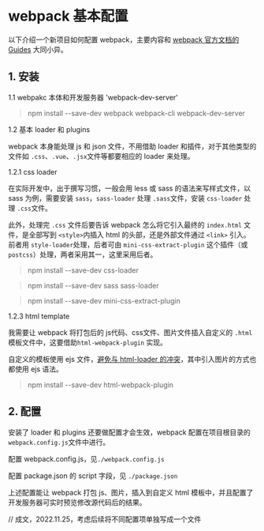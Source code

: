 # webpack 基本配置

以下介绍一个新项目如何配置 webpack，主要内容和 [webpack 官方文档的 Guides](https://webpack.js.org/guides/getting-started/) 大同小异。

## 1. 安装

1.1  webpakc 本体和开发服务器 'webpack-dev-server'

> npm install --save-dev webpack webpack-cli webpack-dev-server

1.2 基本 loader 和 plugins

webpack 本身能处理 js 和 json 文件，不用借助 loader 和插件，对于其他类型的文件如 `.css`、`.vue`、`.jsx`文件等都要相应的 loader 来处理。

1.2.1 css loader

在实际开发中，出于撰写习惯，一般会用 less 或 sass 的语法来写样式文件，以 sass 为例，需要安装 `sass`，`sass-loader` 处理 `.sass`文件，安装 `css-loader` 处理 `.css`文件。

此外，处理完 `.css` 文件后要告诉 webpack 怎么将它引入最终的 `index.html` 文件，是全部写到 `<style>`内插入 html 的头部，还是外部文件通过 `<link>` 引入。前者用 `style-loader`处理，后者可由 `mini-css-extract-plugin` 这个插件（或 `postcss`）处理，两者采用其一，这里采用后者。

> npm install --save-dev css-loader

> npm install --save-dev sass sass-loader

> npm install --save-dev mini-css-extract-plugin

1.2.3 html template

我需要让 webpack 将打包后的 js代码、css文件、图片文件插入自定义的 `.html` 模板文件中，这要借助`html-webpack-plugin` 实现。

自定义的模板使用 ejs 文件，[避免与 html-loader 的冲突](https://github.com/kaivin/webpack4.x/blob/master/README/18%EF%BC%9Ahtml-loader%E4%B8%8EHtmlWebpackPlugin%E7%9A%84%E5%86%B2%E7%AA%81.md)，其中引入图片的方式也都使用 ejs 语法。

> npm install --save-dev html-webpack-plugin

##  2. 配置

安装了 loader 和 plugins 还要做配置才会生效，webpack 配置在项目根目录的 `webpack.config.js`文件中进行。

配置 webpack.config.js，见`./webpack.config.js`

配置 package.json 的 script 字段，见 `./package.json`

上述配置能让 webpack 打包 js、图片，插入到自定义 html 模板中，并且配置了开发服务器可实时预览修改源代码后的结果。

// 成文，2022.11.25，考虑后续将不同配置项单独写成一个文件
